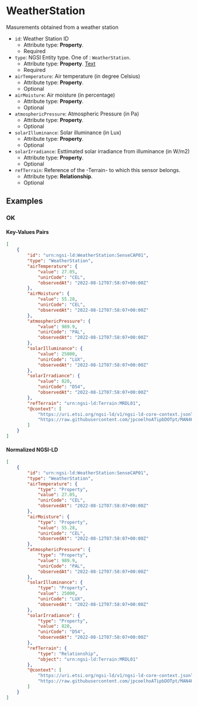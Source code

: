# WeatherStation

Masurements obtained from a weather station
-  `id`: Weather Station ID
   -  Attribute type: **Property**. 
   -  Required
-  `type`: NGSI Entity type. One of : `WeatherStation`.
   -  Attribute type: **Property**. [Text](https://schema.org/Text)
   -  Required
-  `airTemperature`: Air temperature (in degree Celsius)
   -  Attribute type: **Property**. 
   -  Optional
-  `airMoisture`: Air moisture (in percentage)
   -  Attribute type: **Property**. 
   -  Optional
-  `atmosphericPressure`: Atmospheric Pressure (in Pa)
   -  Attribute type: **Property**. 
   -  Optional
-  `solarIlluminance`: Solar illuminance (in Lux)
   -  Attribute type: **Property**. 
   -  Optional
-  `solarIrradiance`: Esttimated solar irradiance from illuminance (in W/m2)
   -  Attribute type: **Property**. 
   -  Optional
-  `refTerrain`: Reference of the -Terrain- to which this sensor belongs.
   -  Attribute type: **Relationship**. 
   -  Optional



## Examples

### OK


#### Key-Values Pairs

```json
[
    {
        "id": "urn:ngsi-ld:WeatherStation:SenseCAP01",
        "type": "WeatherStation",
        "airTemperature": {
            "value": 27.05,
            "unirCode": "CEL",
            "observedAt": "2022-08-12T07:58:07+00:00Z"
        },
        "airMoisture": {
            "value": 55.28,
            "unirCode": "CEL",
            "observedAt": "2022-08-12T07:58:07+00:00Z"
        },
        "atmosphericPressure": {
            "value": 989.9,
            "unirCode": "PAL",
            "observedAt": "2022-08-12T07:58:07+00:00Z"
        },
        "solarIlluminance": {
            "value": 25000,
            "unirCode": "LUX",
            "observedAt": "2022-08-12T07:58:07+00:00Z"
        },
        "solarIrradiance": {
            "value": 820,
            "unirCode": "D54",
            "observedAt": "2022-08-12T07:58:07+00:00Z"
        },
        "refTerrain": "urn:ngsi-ld:Terrain:MRDL01",
        "@context": [
            "https://uri.etsi.org/ngsi-ld/v1/ngsi-ld-core-context.jsonld",
            "https://raw.githubusercontent.com/jpcoelhoATipbDOTpt/MAN4HEALTH/main/DataModel/Hardware/WeatherStation/Context/context-keyvalues.jsonld"
        ]
    }
]
```

#### Normalized NGSI-LD

```json
[
    {
        "id": "urn:ngsi-ld:WeatherStation:SenseCAP01",
        "type": "WeatherStation",
        "airTemperature": {
            "type": "Property",
            "value": 27.05,
            "unirCode": "CEL",
            "observedAt": "2022-08-12T07:58:07+00:00Z"
        },
        "airMoisture": {
            "type": "Property",
            "value": 55.28,
            "unirCode": "CEL",
            "observedAt": "2022-08-12T07:58:07+00:00Z"
        },
        "atmosphericPressure": {
            "type": "Property",
            "value": 989.9,
            "unirCode": "PAL",
            "observedAt": "2022-08-12T07:58:07+00:00Z"
        },
        "solarIlluminance": {
            "type": "Property",
            "value": 25000,
            "unirCode": "LUX",
            "observedAt": "2022-08-12T07:58:07+00:00Z"
        },
        "solarIrradiance": {
            "type": "Property",
            "value": 820,
            "unirCode": "D54",
            "observedAt": "2022-08-12T07:58:07+00:00Z"
        },
        "refTerrain": {
            "type": "Relationship",
            "object": "urn:ngsi-ld:Terrain:MRDL01"
        },
        "@context": [
            "https://uri.etsi.org/ngsi-ld/v1/ngsi-ld-core-context.jsonld",
            "https://raw.githubusercontent.com/jpcoelhoATipbDOTpt/MAN4HEALTH/main/DataModel/Hardware/WeatherStation/Context/context-keyvalues.jsonld"
        ]
    }
]
```
